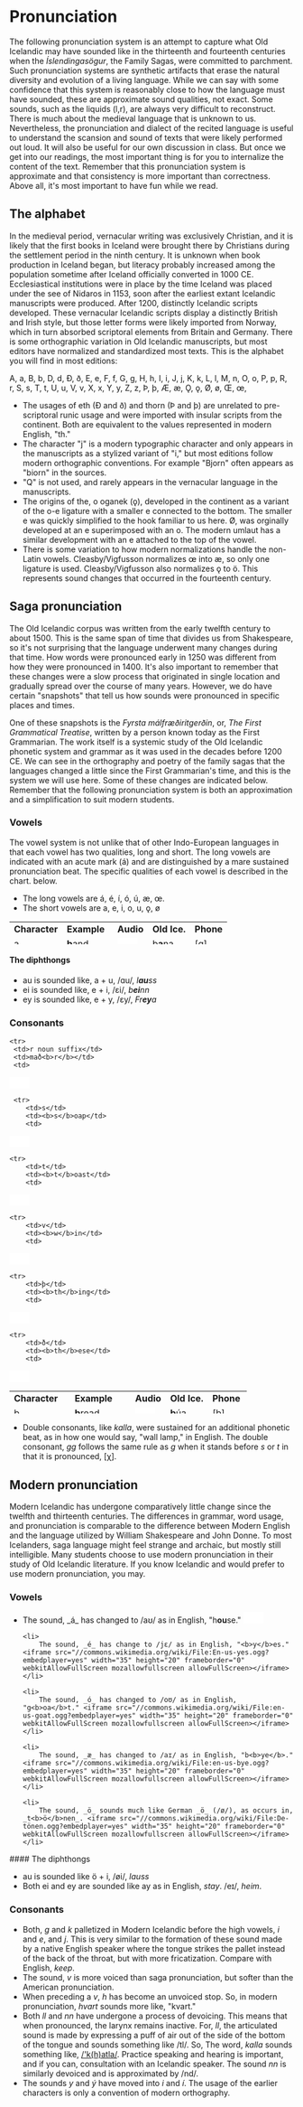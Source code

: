 # Pronunciation

The following pronunciation system is an attempt to capture what Old Icelandic may have sounded like in the thirteenth and fourteenth centuries when the _Íslendingasögur_, the Family Sagas, were committed to parchment. Such pronunciation systems are synthetic artifacts that erase the natural diversity and evolution of a living language.           While we can say with some confidence that this system is reasonably close to how the language must have sounded, these are approximate sound qualities, not exact. Some sounds, such as the liquids (l,r), are always very difficult to reconstruct. There is much about the medieval language that is unknown to us. Nevertheless, the pronunciation and dialect of the recited language is useful to understand the scansion and sound of texts that were likely performed out loud. It will also be useful for our own discussion in class. But once we get into our readings, the most important thing is for you to internalize the content of the text. Remember that this pronunciation system is approximate and that consistency is more important than correctness. Above all, it's most important to have fun while we read.

<!--
It's also important to remember that standardization of historical languages is necessarily political. If the historical language is no longer spoken, a living community often reconstructs the grammar, lexicography, and phonetics for specific uses that are often far removed from their original context. The preconceptions and ideologies of community always informs the reconstruction. In the first century CE, the natural and inevitable diversity of the Latin language was largely erased to history by a centralized standard called "Classical Latin." Of course, the motivation for this standardization was ideological, but nevertheless Latin naturally changed, evolved, and then differentiated into the Romance Languages in the medieval period. Latin was maintained by the Catholic Church and was used as a tool to consolidate it's own power and influence, over regions that spoke diverse languages. But even formalized institutional languages naturally diversify. The Humanist Latin of the Renaissance used by Galileo and Newton was a standardization that ideologically distanced itself from the medievalisms of Church Latin and a performative attempt to resurrect a classical ideal. In every case, Latin became a tool to consolidate political power and to reinforce ideology and political identity. 
-->

## The alphabet

In the medieval period, vernacular writing was exclusively Christian, and it is likely that the first books in Iceland were brought there by Christians during the settlement period in the ninth century. It is unknown when book production in Iceland began, but literacy probably increased among the population sometime after Iceland officially converted in 1000 CE. Ecclesiastical institutions were in place by the time Iceland was placed under the see of Nidaros in 1153, soon after the earliest extant Icelandic manuscripts were produced. After 1200, distinctly Icelandic scripts developed. These vernacular Icelandic scripts display a distinctly British and Irish style, but those letter forms were likely imported from Norway, which in turn absorbed scriptoral elements from Britain and Germany. There is some orthographic variation in Old Icelandic manuscripts, but most editors have normalized and standardized most texts. This is the alphabet you will find in most editions:

A, a, B, b, D, d, Ð, ð, E, e, F, f, G, g, H, h, I, i, J, j, K, k, L, l, M, n, O, o, P, p, R, r, S, s, T, t, U, u, V, v, X, x, Y, y, Z, z, Þ, þ, Æ, æ, Ǫ, ǫ, Ø, ø, Œ, œ,

* The usages of eth (Ð and ð) and thorn (Þ and þ) are unrelated to pre-scriptoral runic usage and were imported with insular scripts from the continent. Both are equivalent to the values represented in modern English, "th."
* The character "j" is a modern typographic character and only appears in the manuscripts as a stylized variant of "i," but most editions follow modern orthographic conventions. For example "Bjorn" often appears as "biorn" in the sources.
* "Q" is not used, and rarely appears in the vernacular language in the manuscripts.
* The origins of the, o oganek (ǫ), developed in the continent as a variant of the o-e ligature with a smaller e connected to the bottom. The smaller e was quickly simplified to the hook familiar to us here. Ø, was orginally developed at an e superimposed with an o. The modern umlaut has a similar development with an e attached to the top of the vowel.
* There is some variation to how modern normalizations handle the non-Latin vowels. Cleasby/Vigfusson normalizes œ into æ, so only one ligature is used. Cleasby/Vigfusson also normalizes ǫ to ö. This represents sound changes that occurred in the fourteenth century.

## Saga pronunciation

The Old Icelandic corpus was written from the early twelfth century to about 1500. This is the same span of time that divides us from Shakespeare, so it's not surprising that the language underwent many changes during that time. How words were pronounced early in 1250 was different from how they were pronounced in 1400. It's also important to remember that these changes were a slow process that originated in single location and gradually spread over the course of many years. However, we do have certain "snapshots" that tell us how sounds were pronounced in specific places and times.

One of these snapshots is the _Fyrsta málfræðiritgerðin_, or, _The First Grammatical Treatise_, written by a person known today as the First Grammarian. The work itself is a systemic study of the Old Icelandic phonetic system and grammar as it was used in the decades before 1200 CE. We can see in the orthography and poetry of the family sagas that the languages changed a little since the First Grammarian's time, and this is the system we will use here. Some of these changes are indicated below. Remember that the following pronunciation system is both an approximation and a simplification to suit modern students.

### Vowels

The vowel system is not unlike that of other Indo-European languages in that each vowel has two qualities, long and short. The long vowels are indicated with an acute mark (á) and are distinguished by a mare sustained pronunciation beat. The specific qualities of each vowel is described in the chart. below. 

* The long vowels are á, é, í, ó, ú, æ, œ.
* The short vowels are a, e, i, o, u, ǫ, ø

<table style="width: 500px; height: 40px;" border="0" cellpadding="0" cellspacing="0">
	<tr>
		<td><b>Character</b></td>
		<td><b>Example</b></td>
		<td><b>Audio</b></td>
		<td><b>Old Ice.</b></td>
		<td><b>Phone</b></td>
	</tr>
	<tr>
		<td>a</td>
		<td><b>b</b>and</td>
		<td>
<iframe src="//commons.wikimedia.org/wiki/File:en-us-bar.ogg?embedplayer=yes" width="35" height="20" frameborder="0" webkitAllowFullScreen mozallowfullscreen allowFullScreen></iframe>
		</td>
		<td>b<b>a</b>na</td>
		<td>[ɑ]</td>
	</tr>
	<tr>
		<td>á (≈1200)</td>
		<td>f<b>a</b>ther</td>
		<td>
<iframe src="//commons.wikimedia.org/wiki/File:LL-Q1860_(eng)-Back_ache-father.wav?embedplayer=yes" width="35" height="20" frameborder="0" webkitAllowFullScreen mozallowfullscreen allowFullScreen></iframe>
		</td>
		<td>l<b>á</b>ta</td>
		<td>[ɑː]</td>
	</tr>
	<tr>
		<td>á (≈1250)</td>
		<td>br<b>oa</b>d</td>
		<td>
<iframe src="//commons.wikimedia.org/wiki/File:en-us-broad.ogg?embedplayer=yes" width="35" height="20" frameborder="0" webkitAllowFullScreen mozallowfullscreen allowFullScreen></iframe>
		</td>
		<td>l<b>á</b>ta</td>
		<td>[ɔː]</td>
	</tr>
	<tr>
		<td>e</td>
		<td>m<b>e</b>n</td>
		<td>
<iframe src="//commons.wikimedia.org/wiki/File:en-us-men.ogg?embedplayer=yes" width="35" height="20" frameborder="0" webkitAllowFullScreen mozallowfullscreen allowFullScreen></iframe>
		</td>
		<td>g<b>e</b>kk</td>
		<td>[ɛ]</td>
	</tr>
	<tr>
		<td>é</td>
		<td>R<b>eh</b></td>
		<td>
<iframe src="//commons.wikimedia.org/wiki/File:De-Reh.ogg?embedplayer=yes" width="35" height="20" frameborder="0" webkitAllowFullScreen mozallowfullscreen allowFullScreen></iframe>
		</td>
		<td>l<b>é</b>t</td>
		<td>[eː]</td>
	</tr>
	<tr>
		<td>i</td>
		<td>f<b>i</b>n<b>i</b> (Fr.)</td>
		<td>
<iframe src="//commons.wikimedia.org/wiki/File:LL-Q150_(fra)-LoquaxFR-fini.wav?embedplayer=yes" width="35" height="20" frameborder="0" webkitAllowFullScreen mozallowfullscreen allowFullScreen></iframe>
		</td>
		<td>m<b>i</b>k<b>i</b>ll</td>
		<td>[i]</td>
	</tr>
	<tr>
		<td>í</td>
		<td><b>ea</b>t</td>
		<td>
<iframe src="//commons.wikimedia.org/wiki/File:En-uk-to_eat.ogg?embedplayer=yes" width="35" height="20" frameborder="0" webkitAllowFullScreen mozallowfullscreen allowFullScreen></iframe>
		</td>
		<td>l<b>í</b>ta</td>
		<td>[iː]</td>
	</tr>
	<tr>
		<td>o</td>
		<td><b>eau</b> (Fr.)</td>
		<td>
<iframe src="//commons.wikimedia.org/wiki/File:Fr-eau.ogg?embedplayer=yes" width="35" height="20" frameborder="0" webkitAllowFullScreen mozallowfullscreen allowFullScreen></iframe>
		</td>
		<td>s<b>o</b>fa</td>
		<td>[o]</td>
	</tr>
	<tr>
		<td>ó</td>
		<td>B<b>o</b>te (Gr.)</td>
		<td>
<iframe src="//commons.wikimedia.org/wiki/File:De-Bote.ogg?embedplayer=yes" width="35" height="20" frameborder="0" webkitAllowFullScreen mozallowfullscreen allowFullScreen></iframe>
		</td>
		<td>fl<b>ó</b></td>
		<td>[oː]</td>
	</tr>
	<tr>
		<td>u</td>
		<td>b<b>ou</b></td>
		<td>
<iframe src="//commons.wikimedia.org/wiki/File:Fr-bouche.ogg?embedplayer=yes" width="35" height="20" frameborder="0" webkitAllowFullScreen mozallowfullscreen allowFullScreen></iframe>
		</td>
		<td>s<b>u</b>mar</td>
		<td>[u]</td>
	</tr>
	<tr>
		<td>ú</td>
		<td>dr<b>oo</b>p</td>
		<td>
<iframe src="//commons.wikimedia.org/wiki/File:En-us-droop.ogg?embedplayer=yes" width="35" height="20" frameborder="0" webkitAllowFullScreen mozallowfullscreen allowFullScreen></iframe>
		</td>
		<td>dr<b>ú</b>pa</td>
		<td>[uː]</td>
	</tr>
	<tr>
		<td>y</td>
		<td>r<b>ue</b> (Fr.)</td>
		<td>
<iframe src="//commons.wikimedia.org/wiki/File:Fr-rue.ogg?embedplayer=yes" width="35" height="20" frameborder="0" webkitAllowFullScreen mozallowfullscreen allowFullScreen></iframe>
		</td>
		<td><b>y</b>fir</td>
		<td>[y]</td>
	</tr>
	<tr>
		<td>ý</td>
		<td>p<b>u</b>r (Fr.)</td>
		<td>
<iframe src="//commons.wikimedia.org/wiki/File:Fr-pur.ogg?embedplayer=yes" width="35" height="20" frameborder="0" webkitAllowFullScreen mozallowfullscreen allowFullScreen></iframe>
		</td>
		<td>k<b>ý</b></td>
		<td>[yː]</td>
	</tr>
	<tr>
		<td>æ</td>
		<td>m<b>a</b>t</td>
		<td>
<iframe src="//commons.wikimedia.org/wiki/File:en-us-mat.ogg?embedplayer=yes" width="35" height="20" frameborder="0" webkitAllowFullScreen mozallowfullscreen allowFullScreen></iframe>
		</td>
		<td>s<b>æ</b>r</td>
		<td>[æː]</td>
	</tr>
	<tr>
		<td>ǫ</td>
		<td>s<b>aw</b></td>
		<td>
<iframe src="//commons.wikimedia.org/wiki/File:en-us-saw.ogg?embedplayer=yes" width="35" height="20" frameborder="0" webkitAllowFullScreen mozallowfullscreen allowFullScreen></iframe>
		</td>
		<td>l<b>ǫ</b>nd</td>
		<td>[ɔ]</td>
	</tr>
	<tr>
		<td>ø</td>
		<td>feu (Fr.)</td>
		<td>
<iframe src="//commons.wikimedia.org/wiki/File:Fr-feu.ogg?embedplayer=yes" width="35" height="20" frameborder="0" webkitAllowFullScreen mozallowfullscreen allowFullScreen></iframe>
		</td>
		<td>d<b>ø</b>kkr</td>
		<td>[ø]</td>
	</tr>
	<tr>
		<td>œ</td>
		<td>cr<b>eu</b>se</td>
		<td>
<iframe src="//commons.wikimedia.org/wiki/File:LL-Q150_(fra)-WikiLucas00-creuse.wav?embedplayer=yes" width="35" height="20" frameborder="0" webkitAllowFullScreen mozallowfullscreen allowFullScreen></iframe>
		</td>
		<td>r<b>œ</b>ða</td>
		<td>[øː]</td>
	</tr>
</table>

#### The diphthongs

* au is sounded like, a + u, /ɑu/, _l<b>au</b>ss_
* ei is sounded like, e + i, /ɛi/, _b<b>ei</b>nn_
* ey is sounded like, e + y, /ɛy/, _Fr<b>ey</b>a_

### Consonants

 <table style="width: 500px; height: 40px;" border="0" cellpadding="0" cellspacing="0">                                                  
   <tr>   
     <td><b>Character</b></td>
     <td><b>Example</b></td>
     <td><b>Audio</b></td>
     <td><b>Old Ice.</b></td>
     <td><b>Phone</b></td>
   </tr>
	 <tr>
    <td>b</td>
		<td><b>b</b>read</td>
		<td>
<iframe src="//commons.wikimedia.org/wiki/File:en-us-bread.ogg?embedplayer=yes" width="35" height="20" frameborder="0" webkitAllowFullScreen mozallowfullscreen allowFullScreen></iframe>
		</td>
		<td><b>b</b>úa</td>
		<td>[b]</td>
   </tr>
   <tr>
     <td>d</td>
     <td><b>d</b>og</td>
     <td>
 <iframe src="//commons.wikimedia.org/wiki/File:En-us-ne-dog.ogg?embedplayer=yes" width="35" height="20" frameborder="0" webkitAllowFullScreen mozallowfullscreen allowFullScreen></iframe>
     </td>
     <td><b>d</b>agr</td>
     <td>[d]</td>
   </tr>
   <tr>
     <td>f init.</td>
     <td><b>f</b>ee</td>
     <td>
 <iframe src="//commons.wikimedia.org/wiki/File:en-us-fee.ogg?embedplayer=yes" width="35" height="20" frameborder="0" webkitAllowFullScreen mozallowfullscreen allowFullScreen></iframe>
     </td>
     <td><b>f</b>é</td>
     <td>[f]</td>
   </tr>
   <tr>
     <td>f </td>
     <td>la<b>v</b>a</td>
     <td>
 <iframe src="//commons.wikimedia.org/wiki/File:en-us-lava.ogg?embedplayer=yes" width="35" height="20" frameborder="0" webkitAllowFullScreen mozallowfullscreen allowFullScreen></iframe>
     </td>
     <td>ha<b>f</b>a</td>
     <td>[v]</td>
   </tr>
	 <tr>
	 		<td>f before n</td>
			<td>ja<b>m</b></td>
			<td>
<iframe src="//commons.wikimedia.org/wiki/File:En-us-jam.ogg?embedplayer=yes" width="35" height="20" frameborder="0" webkitAllowFullScreen mozallowfullscreen allowFullScreen></iframe>
			</td>
			<td>ja<b>f</b></td>
			<td>[m]</td>
	 </tr>
   <tr>
     <td>g initial</td>
     <td><b>g</b>oat</td>
     <td>
 <iframe src="//commons.wikimedia.org/wiki/File:en-us-goat.ogg?embedplayer=yes" width="35" height="20" frameborder="0" webkitAllowFullScreen mozallowfullscreen allowFullScreen></iframe>
     </td>
     <td><b>g</b>efa</td>
     <td>[g]</td>
   </tr>
   <tr>
     <td>g elsewhere</td>
		 <td>bo<b>g</b>a (Spa.)</td>
     <td>
 <iframe src="//commons.wikimedia.org/wiki/File:LL-Q1321_(spa)-Millars-boga.wav?embedplayer=yes" width="35" height="20" frameborder="0" webkitAllowFullScreen mozallowfullscreen allowFullScreen></iframe>
     </td>
     <td>lau<b>g</b>a</td>
     <td>[ɣ]</td>
   </tr>
   <tr>
     <td>g before s,t</td>
     <td>Ba<b>ch</b></td>
     <td>
 <iframe src="//commons.wikimedia.org/wiki/File:De-Bach.ogg?embedplayer=yes" width="35" height="20" frameborder="0" webkitAllowFullScreen mozallowfullscreen allowFullScreen></iframe>
     </td>
     <td>da<b>g</b>s</td>
		 <td>[χ]</td>
   </tr>
   <tr>
     <td>h</td>
     <td><b>h</b>ope</td>
     <td>
 <iframe src="//commons.wikimedia.org/wiki/File:en-us-hope.ogg?embedplayer=yes" width="35" height="20" frameborder="0" webkitAllowFullScreen mozallowfullscreen allowFullScreen></iframe>
     </td>
     <td><b>h</b>afa</td>
     <td>[h]</td>
   </tr>
   <tr>
     <td>j</td>
     <td><b>y</b>arn</td>
     <td>
 <iframe src="//commons.wikimedia.org/wiki/File:en-us-yarn.ogg?embedplayer=yes" width="35" height="20" frameborder="0" webkitAllowFullScreen mozallowfullscreen allowFullScreen></iframe>
     </td>
     <td>j<b>a</b>rn</td>
     <td>[j]</td>
   </tr>
   <tr>
     <td>k</td>
     <td><b>k</b>ite</td>
     <td>
 <iframe src="//commons.wikimedia.org/wiki/File:En-us-kite.ogg?embedplayer=yes" width="35" height="20" frameborder="0" webkitAllowFullScreen mozallowfullscreen allowFullScreen></iframe>
     </td>
     <td><b>k</b>aupa</td>
     <td>[k]</td>
   </tr>
   <tr>
     <td>l</td>
     <td><b>l</b>unch</td>
     <td>
 <iframe src="//commons.wikimedia.org/wiki/File:en-us-lunch.ogg?embedplayer=yes" width="35" height="20" frameborder="0" webkitAllowFullScreen mozallowfullscreen allowFullScreen></iframe>
     </td>
     <td>dr<b>l</b>eyna</td>
     <td>[l]</td>
   </tr>
   <tr>
     <td>m</td>
     <td><b>m</b>ap</td>
     <td>
 <iframe src="//commons.wikimedia.org/wiki/File:en-us-map.ogg?embedplayer=yes" width="35" height="20" frameborder="0" webkitAllowFullScreen mozallowfullscreen allowFullScreen></iframe>
     </td>
     <td><b>m</b>unu</td>
     <td>[m]</td>
   </tr>
   <tr>
     <td>n</td>
     <td><b>n</b>ap</td>
     <td>
 <iframe src="//commons.wikimedia.org/wiki/File:LL-Q1860_(eng)-Vealhurl-nap.wav?embedplayer=yes" width="35" height="20" frameborder="0" webkitAllowFullScreen mozallowfullscreen allowFullScreen></iframe>
     </td>
     <td><b>n</b>orðr</td>
     <td>[n]</td>
   </tr>
   <tr>
     <td>n before g,k</td>
     <td>ri<b>ng</b></td>
     <td>
<iframe src="//commons.wikimedia.org/wiki/File:en-us-ring.ogg?embedplayer=yes" width="35" height="20" frameborder="0" webkitAllowFullScreen mozallowfullscreen allowFullScreen></iframe>
     </td>
     <td>hri<b>ng</b></td>
     <td>[ŋ]</td>
   </tr>
   <tr>
     <td>p</td>
     <td><b>p</b>an</td>
     <td>
 <iframe src="//commons.wikimedia.org/wiki/File:en-us-pan.ogg?embedplayer=yes" width="35" height="20" frameborder="0" webkitAllowFullScreen mozallowfullscreen allowFullScreen></iframe>
     </td>
     <td>l<b>p</b>an</td>
     <td>[p]</td>
   </tr>
		<tr>
			<td>p before t</td>
			<td>pu<b>b</b> (Sp.)</td>
			<td>
<iframe src="//commons.wikimedia.org/wiki/File:Voiceless_bilabial_fricative.ogg?embedplayer=yes" width="35" height="20" frameborder="0" webkitAllowFullScreen mozallowfullscreen allowFullScreen></iframe>
			</td>
			<td>jafn</td>
			<td>[ɸ]</td>
		</tr>
   <tr>
     <td>r</td>
		 <td>zo<b>rr</b>o (Spa.)</td>
     <td>
 <iframe src="//commons.wikimedia.org/wiki/File:LL-Q1321_(spa)-Millars-zorro.wav?embedplayer=yes" width="35" height="20" frameborder="0" webkitAllowFullScreen mozallowfullscreen allowFullScreen></iframe>
     </td>
     <td><b>r</b>eka</td>
     <td>[r]</td>
   </tr>

	<tr>
     <td>r noun suffix</td>
     <td>mað<b>r</b></td>
     <td>
<iframe src="//commons.wikimedia.org/wiki/File:Uvular_trill.ogg?embedplayer=yes" width="35" height="20" frameborder="0" webkitAllowFullScreen mozallowfullscreen allowFullScreen></iframe>
     </td>
     <td>mað<b>r</b></td>
     <td>[ʀ]</td>
   </tr>
	 
	 <tr>
	 	<td>s</td>
		<td><b>s</b>oap</td>
		<td>
<iframe src="//commons.wikimedia.org/wiki/File:en-us-soap.ogg?embedplayer=yes" width="35" height="20" frameborder="0" webkitAllowFullScreen mozallowfullscreen allowFullScreen></iframe>
		</td>
		<td><b>s</b>itja</td>
		<td>[s]</td>
	</tr>

	<tr>
		<td>t</td>
		<td><b>t</b>oast</td>
		<td>
<iframe src="//commons.wikimedia.org/wiki/File:En-us-toast.ogg?embedplayer=yes" width="35" height="20" frameborder="0" webkitAllowFullScreen mozallowfullscreen allowFullScreen></iframe>
		</td>
		<td><b>t</b>aka</td>
		<td>[t]</td>
	</tr>
	
	<tr>
		<td>v</td>
		<td><b>w</b>in</td>
		<td>
<iframe src="//commons.wikimedia.org/wiki/File:en-us-win.ogg?embedplayer=yes" width="35" height="20" frameborder="0" webkitAllowFullScreen mozallowfullscreen allowFullScreen></iframe>
		</td>
		<td><b>v</b>ita</td>
		<td>[ɸ]</td>
	</tr>
	
	<tr>
		<td>þ</td>
		<td><b>th</b>ing</td>
		<td>
<iframe src="//commons.wikimedia.org/wiki/File:en-us-thing.ogg?embedplayer=yes" width="35" height="20" frameborder="0" webkitAllowFullScreen mozallowfullscreen allowFullScreen></iframe>
		</td>
		<td><b>þ</b>ing</td>
		<td>[θ]</td>
	</tr>
	
	<tr>
		<td>ð</td>
		<td><b>th</b>ese</td>
		<td>
<iframe src="//commons.wikimedia.org/wiki/File:en-us-these.ogg?embedplayer=yes" width="35" height="20" frameborder="0" webkitAllowFullScreen mozallowfullscreen allowFullScreen></iframe>
		</td>
		<td>nor<b>ð</b>r</td>
		<td>[ð]</td>
	</tr>
	<tr>
		<td>x</td>
		<td>a<b>x</b>l</td>
		<td>
<iframe src="//commons.wikimedia.org/wiki/File:en-us-axe.ogg?embedplayer=yes" width="35" height="20" frameborder="0" webkitAllowFullScreen mozallowfullscreen allowFullScreen></iframe>
		</td>
		<td>ø<b>x</b></td>
		<td>[k]+[s]</td>
	</tr>
	<tr>
		<td>z</td>
		<td>me<b>ts</b></td>
		<td>
<iframe src="//commons.wikimedia.org/wiki/File:LL-Q1860_(eng)-Vealhurl-mets.wav?embedplayer=yes" width="35" height="20" frameborder="0" webkitAllowFullScreen mozallowfullscreen allowFullScreen></iframe>
		</td>
		<td>be<b>z</b>tr</td>
		<td>[t]+[s]</td>
	</tr>
	</table>

 * Double consonants, like _kalla_, were sustained for an additional phonetic beat, as in how one would say, "wall lamp," in English. The double consonant, _gg_ follows the same rule as _g_ when it stands before _s_ or _t_ in that it is pronounced, [χ]. 

## Modern pronunciation

Modern Icelandic has undergone comparatively little change since the twelfth and thirteenth centuries. The differences in grammar, word usage, and pronunciation is comparable to the difference between Modern English and the language utilized by William Shakespeare and John Donne. To most Icelanders, saga language might feel strange and archaic, but mostly still intelligible. Many students choose to use modern pronunciation in their study of Old Icelandic literature. If you know Icelandic and would prefer to use modern pronunciation, you may.

### Vowels

<div>
<ul>
	<li> 
		The sound, _á_ has changed to /aʊ/ as in English, "h<b>ou</b>se." <iframe src="//commons.wikimedia.org/wiki/File:en-us-house-noun.ogg?embedplayer=yes" width="35" height="20" frameborder="0" webkitAllowFullScreen mozallowfullscreen allowFullScreen></iframe>
	</li>

	<li>
		The sound, _é_ has change to /jɛ/ as in English, "<b>y</b>es." <iframe src="//commons.wikimedia.org/wiki/File:En-us-yes.ogg?embedplayer=yes" width="35" height="20" frameborder="0" webkitAllowFullScreen mozallowfullscreen allowFullScreen></iframe>
	</li> 

	<li>
		The sound, _ó_ has changed to /oʊ/ as in English, "g<b>oa</b>t." <iframe src="//commons.wikimedia.org/wiki/File:en-us-goat.ogg?embedplayer=yes" width="35" height="20" frameborder="0" webkitAllowFullScreen mozallowfullscreen allowFullScreen></iframe>
	</li>

	<li>
		The sound, _æ_ has changed to /aɪ/ as in English, "b<b>ye</b>." <iframe src="//commons.wikimedia.org/wiki/File:en-us-bye.ogg?embedplayer=yes" width="35" height="20" frameborder="0" webkitAllowFullScreen mozallowfullscreen allowFullScreen></iframe>
	</li>

	<li>
		The sound, _ö_ sounds much like German _ö_ (/ø/), as occurs in, _t<b>ö</b>nen_. <iframe src="//commons.wikimedia.org/wiki/File:De-tönen.ogg?embedplayer=yes" width="35" height="20" frameborder="0" webkitAllowFullScreen mozallowfullscreen allowFullScreen></iframe> 
	</li>

</ul>
</div>
#### The diphthongs

* au is sounded like ö + i, /øi/, _lauss_
* Both ei and ey are sounded like ay as in English, _stay_. /eɪ/, _heim_. 

### Consonants

* Both, _g_ and _k_ palletized in Modern Icelandic before the high vowels, _i_ and _e_, and _j_. This is very similar to the formation of these sound made by a native English speaker where the tongue strikes the pallet instead of the back of the throat, but with more fricatization. Compare with English, _keep_.
* The sound, _v_ is more voiced than saga pronunciation, but softer than the American pronunciation.
* When preceding a _v_, _h_ has become an unvoiced stop. So, in modern pronunciation, _hvart_ sounds more like, "kvart."
* Both _ll_ and _nn_ have undergone a process of devoicing. This means that when pronounced, the larynx remains inactive. For, _ll_, the articulated sound is made by expressing a puff of air out of the side of the bottom of the tongue and sounds something like /tl/. So, The word, _kalla_ sounds something like, [/'k(h)atla/](https://en.wiktionary.org/wiki/kalla#Icelandic). Practice speaking and hearing is important, and if you can, consultation with an Icelandic speaker. The sound _nn_ is similarly devoiced and is approximated by /nd/.
* The sounds _y_ and _ý_ have moved into _i_ and _í_. The usage of the earlier characters is only a convention of modern orthography.
